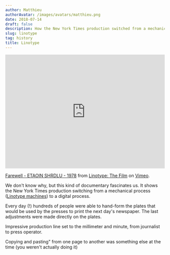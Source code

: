 ```yaml
---
author: Matthieu
authorAvatar: /images/avatars/matthieu.png
date: 2018-07-14
draft: false
description: How the New York Times production switched from a mechanical to a digital process
slug: linotype
tag: history
title: Linotype
---
```


<iframe src="https://player.vimeo.com/video/127605643?byline=0&portrait=0" width="100%" height="360" frameborder="0" webkitallowfullscreen mozallowfullscreen allowfullscreen></iframe>
<p><a href="https://vimeo.com/127605643">Farewell - ETAOIN SHRDLU - 1978</a> from <a href="https://vimeo.com/user4747369">Linotype: The Film</a> on <a href="https://vimeo.com">Vimeo</a>.</p>

We don't know why, but this kind of documentary fascinates us. It shows the New York Times production switching from a mechanical process ([Linotype machines](https://fr.wikipedia.org/wiki/Linotype)) to a digital process.

Every day (!) hundreds of people were able to hand-form the plates that would be used by the presses to print the next day's newspaper. The last adjustments were made directly on the plates.

Impressive production line set to the millimeter and minute, from journalist to press operator.

Copying and pasting" from one page to another was something else at the time (you weren't actually doing it)
